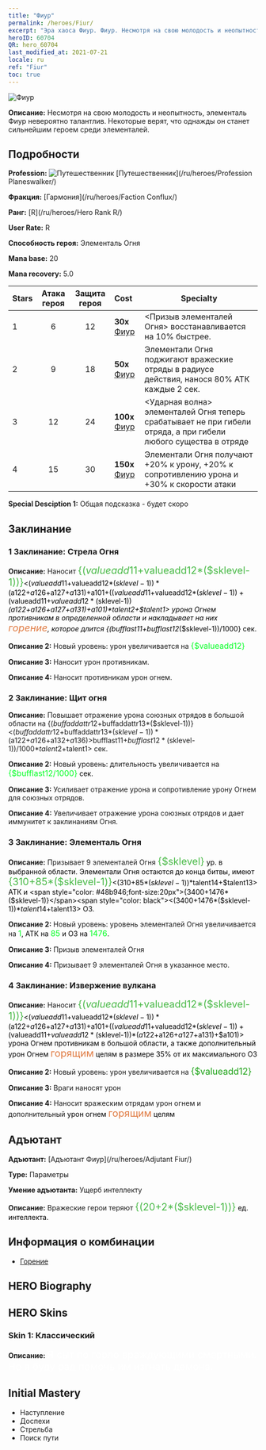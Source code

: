 ```yaml
---
title: "Фиур"
permalink: /heroes/Fiur/
excerpt: "Эра хаоса Фиур. Фиур. Несмотря на свою молодость и неопытность, элементаль Фиур невероятно талантлив. Некоторые верят, что однажды он станет сильнейшим героем среди элементалей."
heroID: 60704
QR: hero_60704
last_modified_at: 2021-07-21
locale: ru
ref: "Fiur"
toc: true
---
```

  ![Фиур](/images/h/h_Fiur.jpg)

 **Описание:** Несмотря на свою молодость и неопытность, элементаль Фиур невероятно талантлив. Некоторые верят, что однажды он станет сильнейшим героем среди элементалей.
## Подробности
 **Profession:** ![Путешественник](/images/h/h_prof_13.png)  [Путешественник](/ru/heroes/Profession Planeswalker/)

 **Фракция:** [Гармония](/ru/heroes/Faction Conflux/)

 **Ранг:** [R](/ru/heroes/Hero Rank R/)

 **User Rate:** R

 **Способность героя:** Элементаль Огня

 **Mana base:** 20

 **Mana recovery:** 5.0


  | Stars | Атака героя | Защита героя | Cost |     Specialty     |
  |---------|:---------------:|:---------------:|:--|--------------------|
  |    1    | 6 | 12 | **30x** [Фиур](/ItemsRU/her_381/) | <Призыв элементалей Огня> восстанавливается на 10% быстрее. |
  |    2    | 9 | 18 | **50x** [Фиур](/ItemsRU/her_381/) | Элементали Огня поджигают вражеские отряды в радиусе действия, нанося 80% АТК каждые 2 сек. |
  |    3    | 12 | 24 | **100x** [Фиур](/ItemsRU/her_381/) | <Ударная волна> элементалей Огня теперь срабатывает не при гибели отряда, а при гибели любого существа в отряде |
  |    4    | 15 | 30 | **150x** [Фиур](/ItemsRU/her_381/) | Элементали Огня получают +20% к урону, +20% к сопротивлению урона и +30% к скорости атаки |

 **Special Desciption 1:** Общая подсказка - будет скоро

## Заклинание
### 1 Заклинание: Стрела Огня
 **Описание:** Наносит <span style="color: #48b946;font-size:20px">{($valueadd11+$valueadd12*($sklevel-1))}</span><span style="color: black"><($valueadd11+$valueadd12*($sklevel-1))*($a122+$a126+$a127+$a131)+$a101+(($valueadd11+$valueadd12*($sklevel-1))+($valueadd11+$valueadd12*($sklevel-1))*($a122+$a126+$a127+$a131)+$a101)*$talent2+$talent1> урона Огнем противникам в определенной области и накладывает на них <span style="color: #e07c44;font-size:20px">горение</span><span style="color: black">, которое длится {($bufflast11+$bufflast12*($sklevel-1))/1000} сек.

 **Описание 2:** Новый уровень: урон увеличивается на <span style="color: #00ff22;font-size:16px">{$valueadd12}</span><span style="color: black">

 **Описание 3:** Наносит урон противникам.

 **Описание 4:** Наносит противникам урон огнем.

### 2 Заклинание: Щит огня
 **Описание:** Повышает отражение урона союзных отрядов в большой области на {($buffaddattr12+$buffaddattr13*($sklevel-1))}<($buffaddattr12+$buffaddattr13*($sklevel-1))*($a122+$a126+$a132+$a136)> % и дает им иммунитет к заклинаниям Огня на <span style="color: #48b946;font-size:20px">{($bufflast11+$bufflast12*($sklevel-1))/1000}</span><span style="color: black"><($bufflast11+$bufflast12*($sklevel-1))/1000*$talent2+$talent1> сек.

 **Описание 2:** Новый уровень: длительность увеличивается на <span style="color: #00ff22;font-size:16px">{$bufflast12/1000}</span><span style="color: black"> сек.

 **Описание 3:** Усиливает отражение урона и сопротивление урону Огнем для союзных отрядов.

 **Описание 4:** Увеличивает отражение урона союзных отрядов и дает иммунитет к заклинаниям Огня.

### 3 Заклинание: Элементаль Огня
 **Описание:** Призывает 9 элементалей Огня <span style="color: #48b946;font-size:20px">{$sklevel}</span><span style="color: black"> ур. в выбранной области. Элементали Огня остаются до конца битвы, имеют <span style="color: #48b946;font-size:20px">{310+85*($sklevel-1)}</span><span style="color: black"><(310+85*($sklevel-1))*$talent14+$talent13> АТК и <span style="color: #48b946;font-size:20px">{3400+1476*($sklevel-1)}</span><span style="color: black"><(3400+1476*($sklevel-1))*$talent14+$talent13> ОЗ.

 **Описание 2:** Новый уровень: уровень элементалей Огня увеличивается на <span style="color: #00ff22;font-size:16px">1</span><span style="color: black">, АТК на <span style="color: #00ff22;font-size:16px">85</span><span style="color: black"> и ОЗ на <span style="color: #00ff22;font-size:16px">1476</span><span style="color: black">.

 **Описание 3:** Призыв элементалей Огня

 **Описание 4:** Призывает 9 элементалей Огня в указанное место.

### 4 Заклинание: Извержение вулкана
 **Описание:** Наносит <span style="color: #48b946;font-size:20px">{($valueadd11+$valueadd12*($sklevel-1))}</span><span style="color: black"><($valueadd11+$valueadd12*($sklevel-1))*($a122+$a126+$a127+$a131)+$a101+(($valueadd11+$valueadd12*($sklevel-1))+($valueadd11+$valueadd12*($sklevel-1))*($a122+$a126+$a127+$a131)+$a101)> урона Огнем противникам в большой области, а также дополнительный урон Огнем <span style="color: #e07c44;font-size:20px">горящим</span><span style="color: black"> целям в размере 35% от их максимального ОЗ

 **Описание 2:** Новый уровень: урон увеличивается на <span style="color: #1ca216;font-size:18px">{$valueadd12}</span><span style="color: black">

 **Описание 3:** Враги наносят урон

 **Описание 4:** Наносит вражеским отрядам урон огнем и дополнительный <span style="color: #1ca216"></span><span style="color: black"> урон огнем <span style="color: #e07c44;font-size:20px">горящим</span><span style="color: black"> целям


## Адъютант

 **Адъютант:**  [Адъютант Фиур](/ru/heroes/Adjutant Fiur/) 

 **Type:**  Параметры 

 **Умение адъютанта:**  Ущерб интеллекту 

 **Описание:** Вражеские герои теряют <span style="color: #48b946;font-size:20px">{(20+2*($sklevel-1))}</span><span style="color: black"> ед. интеллекта.

## Информация о комбинации

* [Горение](/ru/combination/Горение/) 

## HERO Biography

## HERO Skins
### Skin 1: **Классический**

 **Описание:** <span style="color: #ffffff;font-size:20px">Я сыт по горло враждующими смертными. Но я буду рад помочь им изгнать демона.</span>



## Initial Mastery
   - Наступление
   - Доспехи
   - Стрельба
   - Поиск пути
